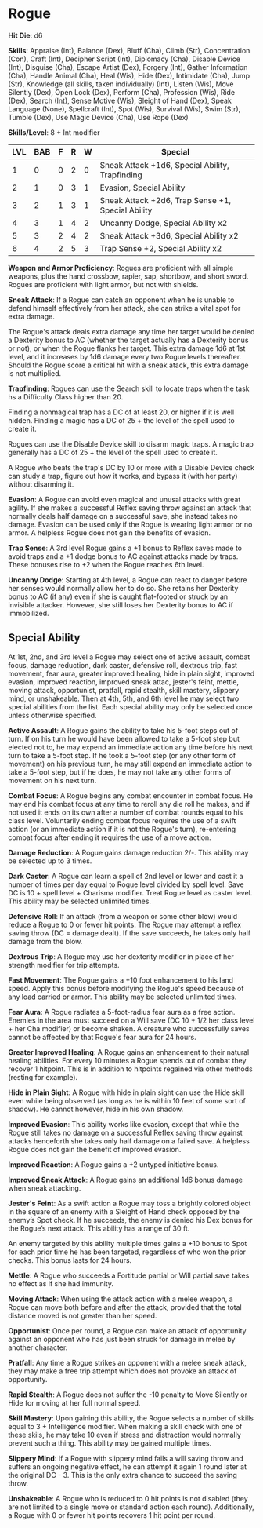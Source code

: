 # Rogue

**Hit Die**: d6

**Skills**: Appraise (Int), Balance (Dex), Bluff (Cha), Climb (Str), Concentration (Con), Craft (Int), Decipher Script (Int), Diplomacy (Cha), Disable Device (Int), Disguise (Cha), Escape Artist (Dex), Forgery (Int), Gather Information (Cha), Handle Animal (Cha), Heal (Wis), Hide (Dex), Intimidate (Cha), Jump (Str), Knowledge (all skills, taken individually) (Int), Listen (Wis), Move Silently (Dex), Open Lock (Dex), Perform (Cha), Profession (Wis), Ride (Dex), Search (Int), Sense Motive (Wis), Sleight of Hand (Dex), Speak Language (None), Spellcraft (Int), Spot (Wis), Survival (Wis), Swim (Str), Tumble (Dex), Use Magic Device (Cha), Use Rope (Dex)

**Skills/Level**: 8 + Int modifier

LVL | BAB | F | R | W | Special 
--- | --- | - | - | - | ------- 
1   | 0   | 0 | 2 | 0 | Sneak Attack +1d6, Special Ability, Trapfinding
2   | 1   | 0 | 3 | 1 | Evasion, Special Ability
3   | 2   | 1 | 3 | 1 | Sneak Attack +2d6, Trap Sense +1, Special Ability  
4   | 3   | 1 | 4 | 2 | Uncanny Dodge, Special Ability x2
5   | 3   | 2 | 4 | 2 | Sneak Attack +3d6, Special Ability x2
6   | 4   | 2 | 5 | 3 | Trap Sense +2, Special Ability x2

**Weapon and Armor Proficiency**: Rogues are proficient with all simple weapons, plus the hand crossbow, rapier, sap, shortbow, and short sword. Rogues are proficient with light armor, but not with shields.

**Sneak Attack**: If a Rogue can catch an opponent when he is unable to defend himself effectively from her attack, she can strike a vital spot for extra damage. 

The Rogue's attack deals extra damage any time her target would be denied a Dexterity bonus to AC (whether the target actually has a Dexterity bonus or not), or when the Rogue flanks her target. This extra damage 1d6 at 1st level, and it increases by 1d6 damage every two Rogue levels thereafter. Should the Rogue score a critical hit with a sneak atack, this extra damage is not multiplied.

**Trapfinding**: Rogues can use the Search skill to locate traps when the task hs a Difficulty Class higher than 20. 

Finding a nonmagical trap has a DC of at least 20, or higher if it is well hidden. Finding a magic has a DC of 25 + the level of the spell used to create it.

Rogues can use the Disable Device skill to disarm magic traps. A magic trap generally has a DC of 25 + the level of the spell used to create it.

A Rogue who beats the trap's DC by 10 or more with a Disable Device check can study a trap, figure out how it works, and bypass it (with her party) without disarming it.

**Evasion**: A Rogue can avoid even magical and unusal attacks with great agility. If she makes a successful Reflex saving throw against an attack that normally deals half damage on a successful save, she instead takes no damage. Evasion can be used only if the Rogue is wearing light armor or no armor. A helpless Rogue does not gain the benefits of evasion.

**Trap Sense**: A 3rd level Rogue gains a +1 bonus to Reflex saves made to avoid traps and a +1 dodge bonus to AC against attacks made by traps. These bonuses rise to +2 when the Rogue reaches 6th level.

**Uncanny Dodge**: Starting at 4th level, a Rogue can react to danger before her senses would normally allow her to do so. She retains her Dexterity bonus to AC (if any) even if she is caught flat-footed or struck by an invisible attacker. However, she still loses her Dexterity bonus to AC if immobilized.

## Special Ability 

At 1st, 2nd, and 3rd level a Rogue may select one of active assault, combat focus, damage reduction, dark caster, defensive roll, dextrous trip, fast movement, fear aura, greater improved healing, hide in plain sight, improved evasion, improved reaction, improved sneak attac, jester's feint, mettle, moving attack, opportunist, pratfall, rapid stealth, skill mastery, slippery mind, or unshakeable. Then at 4th, 5th, and 6th level he may select two special abilities from the list. Each special ability may only be selected once unless otherwise specified.

**Active Assault**: A Rogue gains the ability to take his 5-foot steps out of turn. If on his turn he would have been allowed to take a 5-foot step but elected not to, he may expend an immediate action any time before his next turn to take a 5-foot step. If he took a 5-foot step (or any other form of movement) on his previous turn, he may still expend an immediate action to take a 5-foot step, but if he does, he may not take any other forms of movement on his next turn.

**Combat Focus**: A Rogue begins any combat encounter in combat focus. He may end his combat focus at any time to reroll any die roll he makes, and if not used it ends on its own after a number of combat rounds equal to his class level. Voluntarily ending combat focus requires the use of a swift action (or an immediate action if it is not the Rogue's turn), re-entering combat focus after ending it requires the use of a move action.

**Damage Reduction**: A Rogue gains damage reduction 2/-. This ability may be selected up to 3 times.

**Dark Caster**: A Rogue can learn a spell of 2nd level or lower and cast it a number of times per day equal to Rogue level divided by spell level. Save DC is 10 + spell level + Charisma modifier. Treat Rogue level as caster level. This ability may be selected unlimited times.

**Defensive Roll**: If an attack (from a weapon or some other blow) would reduce a Rogue to 0 or fewer hit points. The Rogue may attempt a reflex saving throw (DC = damage dealt). If the save succeeds, he takes only half damage from the blow.

**Dextrous Trip**: A Rogue may use her dexterity modifier in place of her strength modifier for trip attempts.

**Fast Movement**: The Rogue gains a +10 foot enhancement to his land speed. Apply this bonus before modifying the Rogue's speed because of any load carried or armor. This ability may be selected unlimited times.

**Fear Aura**: A Rogue radiates a 5-foot-radius fear aura as a free action. Enemies in the area must succeed on a Will save (DC 10 + 1/2 her class level + her Cha modifier) or become shaken. A creature who successfully saves cannot be affected by that Rogue's fear aura for 24 hours.

**Greater Improved Healing**: A Rogue gains an enhancement to their natural healing abilities. For every 10 minutes a Rogue spends out of combat they recover 1 hitpoint. This is in addition to hitpoints regained via other methods (resting for example).

**Hide in Plain Sight**: A Rogue with hide in plain sight can use the Hide skill even while being observed (as long as he is within 10 feet of some sort of shadow). He cannot however, hide in his own shadow.

**Improved Evasion**: This ability works like evasion, except that while the Rogue still takes no damage on a successful Reflex saving throw against attacks henceforth she takes only half damage on a failed save. A helpless Rogue does not gain the benefit of improved evasion.

**Improved Reaction**: A Rogue gains a +2 untyped initiative bonus.

**Improved Sneak Attack**: A Rogue gains an additional 1d6 bonus damage when sneak attacking.

**Jester's Feint**: As a swift action a Rogue may toss a brightly colored object in the square of an enemy with a Sleight of Hand check opposed by the enemy’s Spot check. If he succeeds, the enemy is denied his Dex bonus for the Rogue’s next attack. This ability has a range of 30 ft.

An enemy targeted by this ability multiple times gains a +10 bonus to Spot for each prior time he has been targeted, regardless of who won the prior checks. This bonus lasts for 24 hours.

**Mettle**: A Rogue who succeeds a Fortitude partial or Will partial save takes no effect as if she had immunity.

**Moving Attack**: When using the attack action with a melee weapon, a Rogue can move both before and after the attack, provided that the total distance moved is not greater than her speed.

**Opportunist**: Once per round, a Rogue can make an attack of opportunity against an opponent who has just been struck for damage in melee by another character.

**Pratfall**: Any time a Rogue strikes an opponent with a melee sneak attack, they may make a free trip attempt which does not provoke an attack of opportunity.

**Rapid Stealth**: A Rogue does not suffer the -10 penalty to Move Silently or Hide for moving at her full normal speed.

**Skill Mastery**: Upon gaining this ability, the Rogue selects a number of skills equal to 3 + Intelligence modifier. When making a skill check with one of these skils, he may take 10 even if stress and distraction would normally prevent such a thing. This ability may be gained multiple times.

**Slippery Mind**: If a Rogue with slippery mind fails a will saving throw and suffers an ongoing negative effect, he can attempt it again 1 round later at the original DC - 3. This is the only extra chance to succeed the saving throw.

**Unshakeable**: A Rogue who is reduced to 0 hit points is not disabled (they are not limited to a single move or standard action each round). Additionally, a Rogue with 0 or fewer hit points recovers 1 hit point per round. 
